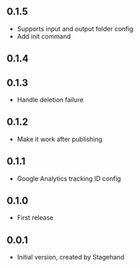 ## 0.1.5

- Supports input and output folder config
- Add init command

## 0.1.4

## 0.1.3

- Handle deletion failure

## 0.1.2

- Make it work after publishing

## 0.1.1

- Google Analytics tracking ID config

## 0.1.0

- First release

## 0.0.1

- Initial version, created by Stagehand
